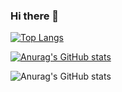 ### Hi there 👋

<!--
**chaehyuns/chaehyuns** is a ✨ _special_ ✨ repository because its `README.md` (this file) appears on your GitHub profile.

Here are some ideas to get you started:

- 🔭 I’m currently working on ...
- 🌱 I’m currently learning ...
- 👯 I’m looking to collaborate on ...
- 🤔 I’m looking for help with ...
- 💬 Ask me about ...
- 📫 How to reach me: ...
- 😄 Pronouns: ...
- ⚡ Fun fact: ...
-->

[![Top Langs](https://github-readme-stats.vercel.app/api/top-langs/?username=chaehyuns&layout=compact)](https://github.com/chaehyuns/github-readme-stats)


[![Anurag's GitHub stats](https://github-readme-stats.vercel.app/api?username=chaehyuns)](https://github.com/chaehyuns/github-readme-stats)


![Anurag's GitHub stats](https://github-readme-stats.vercel.app/api?username=chaehyuns-12&show_icons=true&theme=radical)
